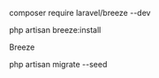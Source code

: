composer require laravel/breeze --dev

php artisan breeze:install

Breeze

php artisan migrate --seed
